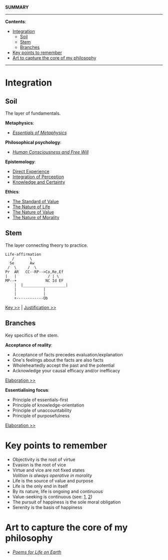 **SUMMARY**

---

**Contents**:

- [Integration](#integration)
  - [Soil](#soil)
  - [Stem](#stem)
  - [Branches](#branches)
- [Key points to remember](#key-points-to-remember)
- [Art to capture the core of my philosophy](#art-to-capture-the-core-of-my-philosophy)

---

# Integration
## Soil
The layer of fundamentals.

**Metaphysics**:

- [_Essentials of Metaphysics_](https://pranigopu.github.io/philosophy/metaphysics/essentials-of-metaphysics.html)

**Philosophical psychology**:

- [_Human Consciousness and Free Will_](https://pranigopu.github.io/philosophy/human-consciousness-and-free-will.html)

**Epistemology**:

- [Direct Experience](https://pranigopu.github.io/philosophy/epistemology/3-direct-experience.html)
- [Integration of Perception](https://pranigopu.github.io/philosophy/epistemology/4-integration-of-perception.html)
- [Knowledge and Certainty](https://pranigopu.github.io/philosophy/epistemology/knowledge-and-certainty.html)

**Ethics**:

- [The Standard of Value](https://pranigopu.github.io/philosophy/ethics/1-standard-of-value.html)
- [The Nature of Life](https://pranigopu.github.io/philosophy/ethics/nature-of-life.html)
- [The Nature of Value](https://pranigopu.github.io/philosophy/ethics/nature-of-value.html)
- [The Nature of Morality](https://pranigopu.github.io/philosophy/ethics/nature-of-morality.html)

## Stem
The layer connecting theory to practice.


```
Life-affirmation
   /       \
  Se       Aw
 /  \     /  \
Pr  AR   CC--RP-->Co,Re,Ef
|   |              / | \
MP--+             NC Id EF
    |  |___________________|
    |            |
    |            |
    +------------Ob
```

[Key >>](https://pranigopu.github.io/philosophy/summary/key.html) | [Justification >>](https://pranigopu.github.io/philosophy/summary/justification.html)

## Branches
Key specifics of the stem.

**Acceptance of reality**:

- Acceptance of facts precedes evaluation/explanation
- One's feelings about the facts are also facts
- Wholeheartedly accept the past and the potential
- Acknowledge your causal efficacy and/or inefficacy

[Elaboration >>](https://pranigopu.github.io/philosophy/philosophy-in-practice/1-laying-foundations.html#the-acceptance-of-reality)

**Essentialising focus**:

- Principle of essentials-first
- Principle of knowledge-orientation
- Principle of unaccountability
- Principle of purposefulness

[Elaboration >>](https://pranigopu.github.io/philosophy/epistemology/rationality-in-practice.html#principle-of-essentialisation)

# Key points to remember
- Objectivity is the root of virtue
- Evasion is the root of vice
- Virtue and vice are not fixed states <br> _Volition is always operative in morality_
- Life is the source of value and purpose
- Life is the only end in itself
- By its nature, life is ongoing and continuous
- Value-seeking is continuous (see: [1](https://pranigopu.github.io/philosophy/ethics/nature-of-value.html#values-seeking-is-continuous), [2](https://pranigopu.github.io/philosophy/epistemology/rationality-in-practice.html#principle-of-value-seeking))
- The pursuit of happiness is the sole moral obligation
- Serenity is the basis of happiness

# Art to capture the core of my philosophy
- [_Poems for Life on Earth_](https://pranigopu.github.io/art/poetry/poems-for-life-on-earth.html)